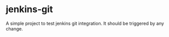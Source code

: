 # jenkins-git

A simple project to test jenkins git integration.
It should be triggered by any change.
